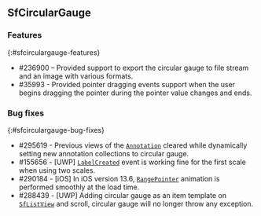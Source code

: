 ## SfCircularGauge

### Features
{:#sfcirculargauge-features}

* \#236900 – Provided support to export the circular gauge to file stream and an image with various formats. 
* \#35993 - Provided pointer dragging events support when the user begins dragging the pointer during the pointer value changes and ends.


### Bug fixes
{:#sfcirculargauge-bug-fixes}

* \#295619 - Previous views of the [`Annotation`](https://help.syncfusion.com/xamarin/circular-gauge/annotations) cleared while dynamically setting new annotation collections to circular gauge.
* \#155656 - [UWP] [`LabelCreated`](https://help.syncfusion.com/xamarin/circular-gauge/scales#events) event is working fine for the first scale when using two scales.
* \#290184 - [iOS] In iOS version 13.6, [`RangePointer`](https://help.syncfusion.com/xamarin/circular-gauge/pointers#range-pointer) animation is performed smoothly at the load time.
* \#288439  - [UWP] Adding circular gauge as an item template on [`SfListView`](https://help.syncfusion.com/xamarin/listview/getting-started) and scroll, circular gauge will no longer throw any exception.
